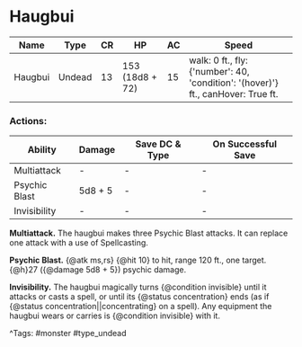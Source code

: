 # Haugbui

| Name | Type | CR | HP | AC | Speed |
|------|------|----|----|----|-------|
| Haugbui | Undead | 13 | 153 (18d8 + 72) | 15 | walk: 0 ft., fly: {'number': 40, 'condition': '(hover)'} ft., canHover: True ft. |

### Actions:

| Ability | Damage | Save DC & Type | On Successful Save |
|---------|--------|----------------|--------------------|
| Multiattack | - | - | - |
| Psychic Blast | 5d8 + 5 | - | - |
| Invisibility | - | - | - |


**Multiattack.** The haugbui makes three Psychic Blast attacks. It can replace one attack with a use of Spellcasting.

**Psychic Blast.** {@atk ms,rs} {@hit 10} to hit, range 120 ft., one target. {@h}27 ({@damage 5d8 + 5}) psychic damage.

**Invisibility.** The haugbui magically turns {@condition invisible} until it attacks or casts a spell, or until its {@status concentration} ends (as if {@status concentration||concentrating} on a spell). Any equipment the haugbui wears or carries is {@condition invisible} with it.

^Tags: #monster #type_undead